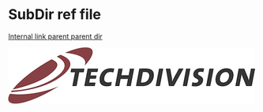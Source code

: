 # SubDir ref file

[Internal link parent parent dir](../../Readme.md)

![TechDivision Logo](../../assets/TechDivisionLogo.jpeg)